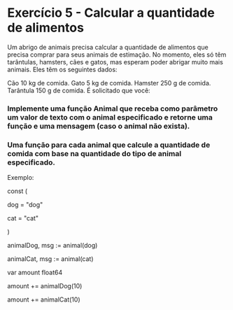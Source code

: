 # Exercício 5 - Calcular a quantidade de alimentos

Um abrigo de animais precisa calcular a quantidade de alimentos que precisa comprar para seus animais de estimação. No momento, eles só têm tarântulas, hamsters, cães e gatos, mas esperam poder abrigar muito mais animais. Eles têm os seguintes dados:

Cão 10 kg de comida.
Gato 5 kg de comida.
 Hamster 250 g de comida.
Tarântula 150 g de comida.
É solicitado que você:

### Implemente uma função Animal que receba como parâmetro um valor de texto com o animal especificado e retorne uma função e uma mensagem (caso o animal não exista).
### Uma função para cada animal que calcule a quantidade de comida com base na quantidade do tipo de animal especificado.


Exemplo:

const (

   dog    = "dog"

   cat    = "cat"

)




animalDog, msg := animal(dog)

animalCat, msg := animal(cat)




var amount float64

amount += animalDog(10)

amount += animalCat(10)
